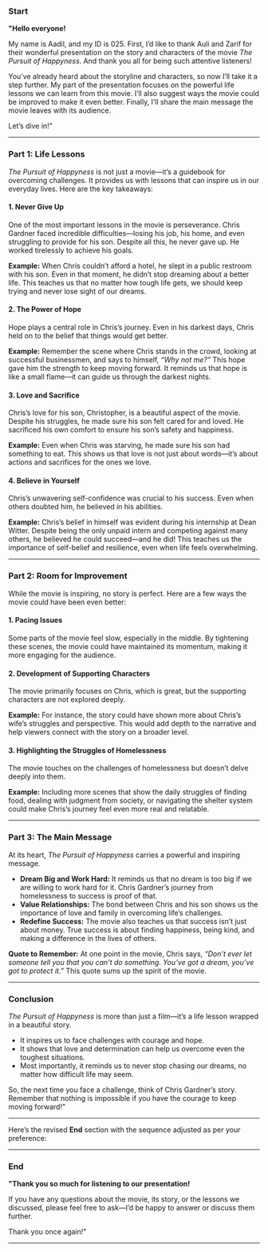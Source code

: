 

### **Start**  
**"Hello everyone!**  

My name is Aadil, and my ID is 025. First, I’d like to thank Auli and Zarif for their wonderful presentation on the story and characters of the movie *The Pursuit of Happyness*. And thank you all for being such attentive listeners!  

You’ve already heard about the storyline and characters, so now I’ll take it a step further. My part of the presentation focuses on the powerful life lessons we can learn from this movie. I’ll also suggest ways the movie could be improved to make it even better. Finally, I’ll share the main message the movie leaves with its audience.  

Let’s dive in!"  

---

### **Part 1: Life Lessons**  
*The Pursuit of Happyness* is not just a movie—it’s a guidebook for overcoming challenges. It provides us with lessons that can inspire us in our everyday lives. Here are the key takeaways:  

#### **1. Never Give Up**  
One of the most important lessons in the movie is perseverance. Chris Gardner faced incredible difficulties—losing his job, his home, and even struggling to provide for his son. Despite all this, he never gave up. He worked tirelessly to achieve his goals.  

**Example:** When Chris couldn’t afford a hotel, he slept in a public restroom with his son. Even in that moment, he didn’t stop dreaming about a better life. This teaches us that no matter how tough life gets, we should keep trying and never lose sight of our dreams.  

#### **2. The Power of Hope**  
Hope plays a central role in Chris’s journey. Even in his darkest days, Chris held on to the belief that things would get better.  

**Example:** Remember the scene where Chris stands in the crowd, looking at successful businessmen, and says to himself, *“Why not me?”* This hope gave him the strength to keep moving forward. It reminds us that hope is like a small flame—it can guide us through the darkest nights.  

#### **3. Love and Sacrifice**  
Chris’s love for his son, Christopher, is a beautiful aspect of the movie. Despite his struggles, he made sure his son felt cared for and loved. He sacrificed his own comfort to ensure his son’s safety and happiness.  

**Example:** Even when Chris was starving, he made sure his son had something to eat. This shows us that love is not just about words—it’s about actions and sacrifices for the ones we love.  

#### **4. Believe in Yourself**  
Chris’s unwavering self-confidence was crucial to his success. Even when others doubted him, he believed in his abilities.  

**Example:** Chris’s belief in himself was evident during his internship at Dean Witter. Despite being the only unpaid intern and competing against many others, he believed he could succeed—and he did! This teaches us the importance of self-belief and resilience, even when life feels overwhelming.  

---

### **Part 2: Room for Improvement**  
While the movie is inspiring, no story is perfect. Here are a few ways the movie could have been even better:  

#### **1. Pacing Issues**  
Some parts of the movie feel slow, especially in the middle. By tightening these scenes, the movie could have maintained its momentum, making it more engaging for the audience.  

#### **2. Development of Supporting Characters**  
The movie primarily focuses on Chris, which is great, but the supporting characters are not explored deeply.  

**Example:** For instance, the story could have shown more about Chris’s wife’s struggles and perspective. This would add depth to the narrative and help viewers connect with the story on a broader level.  

#### **3. Highlighting the Struggles of Homelessness**  
The movie touches on the challenges of homelessness but doesn’t delve deeply into them.  

**Example:** Including more scenes that show the daily struggles of finding food, dealing with judgment from society, or navigating the shelter system could make Chris’s journey feel even more real and relatable.  

---

### **Part 3: The Main Message**  
At its heart, *The Pursuit of Happyness* carries a powerful and inspiring message.  

- **Dream Big and Work Hard:** It reminds us that no dream is too big if we are willing to work hard for it. Chris Gardner’s journey from homelessness to success is proof of that.  
- **Value Relationships:** The bond between Chris and his son shows us the importance of love and family in overcoming life’s challenges.  
- **Redefine Success:** The movie also teaches us that success isn’t just about money. True success is about finding happiness, being kind, and making a difference in the lives of others.  

**Quote to Remember:** At one point in the movie, Chris says, *“Don’t ever let someone tell you that you can’t do something. You’ve got a dream, you’ve got to protect it.”* This quote sums up the spirit of the movie.  

---

### **Conclusion**  
*The Pursuit of Happyness* is more than just a film—it’s a life lesson wrapped in a beautiful story.  

- It inspires us to face challenges with courage and hope.  
- It shows that love and determination can help us overcome even the toughest situations.  
- Most importantly, it reminds us to never stop chasing our dreams, no matter how difficult life may seem.  

So, the next time you face a challenge, think of Chris Gardner’s story. Remember that nothing is impossible if you have the courage to keep moving forward!"  

---

Here’s the revised **End** section with the sequence adjusted as per your preference:  

---

### **End**  
**"Thank you so much for listening to our presentation!**  

If you have any questions about the movie, its story, or the lessons we discussed, please feel free to ask—I’d be happy to answer or discuss them further.  

Thank you once again!"  

---  
